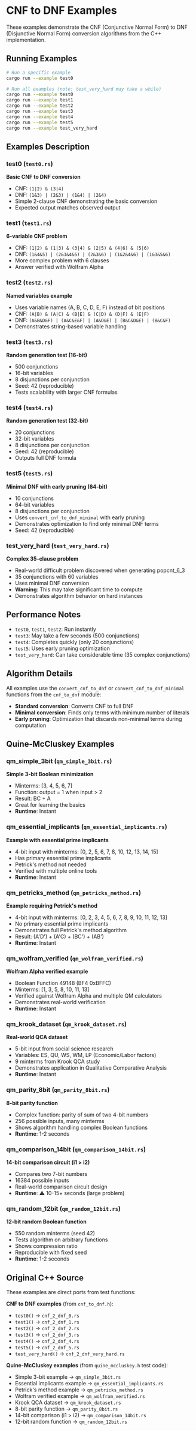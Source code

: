 # CNF to DNF Examples

These examples demonstrate the CNF (Conjunctive Normal Form) to DNF (Disjunctive Normal Form) conversion algorithms from the C++ implementation.

## Running Examples

```bash
# Run a specific example
cargo run --example test0

# Run all examples (note: test_very_hard may take a while)
cargo run --example test0
cargo run --example test1
cargo run --example test2
cargo run --example test3
cargo run --example test4
cargo run --example test5
cargo run --example test_very_hard
```

## Examples Description

### test0 (`test0.rs`)
**Basic CNF to DNF conversion**
- CNF: `(1|2) & (3|4)`
- DNF: `(1&3) | (2&3) | (1&4) | (2&4)`
- Simple 2-clause CNF demonstrating the basic conversion
- Expected output matches observed output

### test1 (`test1.rs`)
**6-variable CNF problem**
- CNF: `(1|2) & (1|3) & (3|4) & (2|5) & (4|6) & (5|6)`
- DNF: `(1&4&5) | (2&3&4&5) | (2&3&6) | (1&2&4&6) | (1&3&5&6)`
- More complex problem with 6 clauses
- Answer verified with Wolfram Alpha

### test2 (`test2.rs`)
**Named variables example**
- Uses variable names (A, B, C, D, E, F) instead of bit positions
- CNF: `(A|B) & (A|C) & (B|E) & (C|D) & (D|F) & (E|F)`
- DNF: `(A&B&D&F) | (A&C&E&F) | (A&D&E) | (B&C&D&E) | (B&C&F)`
- Demonstrates string-based variable handling

### test3 (`test3.rs`)
**Random generation test (16-bit)**
- 500 conjunctions
- 16-bit variables
- 8 disjunctions per conjunction
- Seed: 42 (reproducible)
- Tests scalability with larger CNF formulas

### test4 (`test4.rs`)
**Random generation test (32-bit)**
- 20 conjunctions
- 32-bit variables
- 8 disjunctions per conjunction
- Seed: 42 (reproducible)
- Outputs full DNF formula

### test5 (`test5.rs`)
**Minimal DNF with early pruning (64-bit)**
- 10 conjunctions
- 64-bit variables
- 8 disjunctions per conjunction
- Uses `convert_cnf_to_dnf_minimal` with early pruning
- Demonstrates optimization to find only minimal DNF terms
- Seed: 42 (reproducible)

### test_very_hard (`test_very_hard.rs`)
**Complex 35-clause problem**
- Real-world difficult problem discovered when generating popcnt_6_3
- 35 conjunctions with 60 variables
- Uses minimal DNF conversion
- **Warning**: This may take significant time to compute
- Demonstrates algorithm behavior on hard instances

## Performance Notes

- `test0`, `test1`, `test2`: Run instantly
- `test3`: May take a few seconds (500 conjunctions)
- `test4`: Completes quickly (only 20 conjunctions)
- `test5`: Uses early pruning optimization
- `test_very_hard`: Can take considerable time (35 complex conjunctions)

## Algorithm Details

All examples use the `convert_cnf_to_dnf` or `convert_cnf_to_dnf_minimal` functions from the `cnf_to_dnf` module:

- **Standard conversion**: Converts CNF to full DNF
- **Minimal conversion**: Finds only terms with minimum number of literals
- **Early pruning**: Optimization that discards non-minimal terms during computation

## Quine-McCluskey Examples

### qm_simple_3bit (`qm_simple_3bit.rs`)
**Simple 3-bit Boolean minimization**
- Minterms: [3, 4, 5, 6, 7]
- Function: output = 1 when input > 2
- Result: BC + A
- Great for learning the basics
- **Runtime**: Instant

### qm_essential_implicants (`qm_essential_implicants.rs`)
**Example with essential prime implicants**
- 4-bit input with minterms: [0, 2, 5, 6, 7, 8, 10, 12, 13, 14, 15]
- Has primary essential prime implicants
- Petrick's method not needed
- Verified with multiple online tools
- **Runtime**: Instant

### qm_petricks_method (`qm_petricks_method.rs`)
**Example requiring Petrick's method**
- 4-bit input with minterms: [0, 2, 3, 4, 5, 6, 7, 8, 9, 10, 11, 12, 13]
- No primary essential prime implicants
- Demonstrates full Petrick's method algorithm
- Result: (A'D') + (A'C) + (BC') + (AB')
- **Runtime**: Instant

### qm_wolfram_verified (`qm_wolfram_verified.rs`)
**Wolfram Alpha verified example**
- Boolean Function 49148 (BF4 0xBFFC)
- Minterms: [1, 3, 5, 8, 10, 11, 13]
- Verified against Wolfram Alpha and multiple QM calculators
- Demonstrates real-world verification
- **Runtime**: Instant

### qm_krook_dataset (`qm_krook_dataset.rs`)
**Real-world QCA dataset**
- 5-bit input from social science research
- Variables: ES, QU, WS, WM, LP (Economic/Labor factors)
- 9 minterms from Krook QCA study
- Demonstrates application in Qualitative Comparative Analysis
- **Runtime**: Instant

### qm_parity_8bit (`qm_parity_8bit.rs`)
**8-bit parity function**
- Complex function: parity of sum of two 4-bit numbers
- 256 possible inputs, many minterms
- Shows algorithm handling complex Boolean functions
- **Runtime**: 1-2 seconds

### qm_comparison_14bit (`qm_comparison_14bit.rs`)
**14-bit comparison circuit (i1 > i2)**
- Compares two 7-bit numbers
- 16384 possible inputs
- Real-world comparison circuit design
- **Runtime**: ⚠️ 10-15+ seconds (large problem)

### qm_random_12bit (`qm_random_12bit.rs`)
**12-bit random Boolean function**
- 550 random minterms (seed 42)
- Tests algorithm on arbitrary functions
- Shows compression ratio
- Reproducible with fixed seed
- **Runtime**: 1-2 seconds

## Original C++ Source

These examples are direct ports from test functions:

**CNF to DNF examples** (from `cnf_to_dnf.h`):
- `test0()` → `cnf_2_dnf_0.rs`
- `test1()` → `cnf_2_dnf_1.rs`
- `test2()` → `cnf_2_dnf_2.rs`
- `test3()` → `cnf_2_dnf_3.rs`
- `test4()` → `cnf_2_dnf_4.rs`
- `test5()` → `cnf_2_dnf_5.rs`
- `test_very_hard()` → `cnf_2_dnf_very_hard.rs`

**Quine-McCluskey examples** (from `quine_mccluskey.h` test code):
- Simple 3-bit example → `qm_simple_3bit.rs`
- Essential implicants example → `qm_essential_implicants.rs`
- Petrick's method example → `qm_petricks_method.rs`
- Wolfram verified example → `qm_wolfram_verified.rs`
- Krook QCA dataset → `qm_krook_dataset.rs`
- 8-bit parity function → `qm_parity_8bit.rs`
- 14-bit comparison (i1 > i2) → `qm_comparison_14bit.rs`
- 12-bit random function → `qm_random_12bit.rs`
